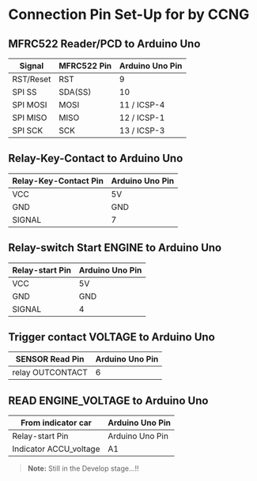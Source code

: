 # Connection Pin Set-Up for by CCNG

## MFRC522 Reader/PCD to Arduino Uno

| Signal    | MFRC522 Pin | Arduino Uno Pin |
|-----------|-------------|-----------------|
| RST/Reset | RST         | 9               |
| SPI SS    | SDA(SS)     | 10              |
| SPI MOSI  | MOSI        | 11 / ICSP-4     |
| SPI MISO  | MISO        | 12 / ICSP-1     |
| SPI SCK   | SCK         | 13 / ICSP-3     |


## Relay-Key-Contact to Arduino Uno

| Relay-Key-Contact Pin | Arduino Uno Pin |
|-----------------------|-----------------|
| VCC                   | 5V              |
| GND                   | GND             |
| SIGNAL                | 7               |


## Relay-switch Start ENGINE to Arduino Uno
| Relay-start Pin       | Arduino Uno Pin |
|-----------------------|-----------------|
| VCC                   | 5V              |
| GND                   | GND             |
| SIGNAL                |  4              |

## Trigger contact VOLTAGE to Arduino Uno
|   SENSOR Read Pin     | Arduino Uno Pin |
|-----------------------|-----------------|
|   relay OUTCONTACT    |       6         |


## READ ENGINE_VOLTAGE to Arduino Uno

| From indicator car    | Arduino Uno Pin |
|-----------------------|-----------------|
| Relay-start Pin       | Arduino Uno Pin |
|Indicator ACCU_voltage |       A1        |

> **Note:** Still in the Develop stage...!!
